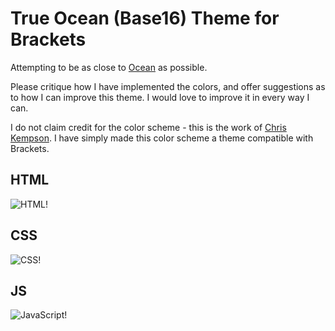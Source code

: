 True Ocean (Base16) Theme for Brackets
============================

Attempting to be as close to [Ocean](http://chriskempson.github.io/base16/#ocean) as possible.

Please critique how I have implemented the colors, and offer suggestions as to how I can improve this theme. I would love to improve it in every way I can.

I do not claim credit for the color scheme - this is the work of [Chris Kempson](http://chriskempson.com). I have simply made this color scheme a theme compatible with Brackets.

## HTML
![HTML!](https://github.com/anthonyrom/TrueOcean/blob/master/screenshots/html.png)

## CSS
![CSS!](https://github.com/anthonyrom/TrueOcean/blob/master/screenshots/css.png)

## JS
![JavaScript!](https://github.com/anthonyrom/TrueOcean/blob/master/screenshots/js.png)
